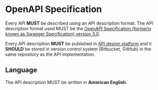 # OpenAPI Specification

Every API **MUST** be described using an API description format. The API description format used MUST be the [OpenAPI Specification \(formerly known as Swagger Specification\) version 3.0](https://github.com/OAI/OpenAPI-Specification/blob/master/versions/3.0.0.md).

Every API description **MUST** be published in [API design platform](apiary.md) and it **SHOULD** be stored in version control system \(Bitbucket, GitHub\) in the same repository as the API implementation.

## Language

The API description MUST be written in **American English**.

